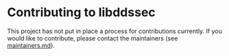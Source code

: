 # Contributing to libddssec

This project has not put in place a process for contributions currently. If you
would like to contribute, please contact the maintainers
(see [maintainers.md](./maintainers.md)).
